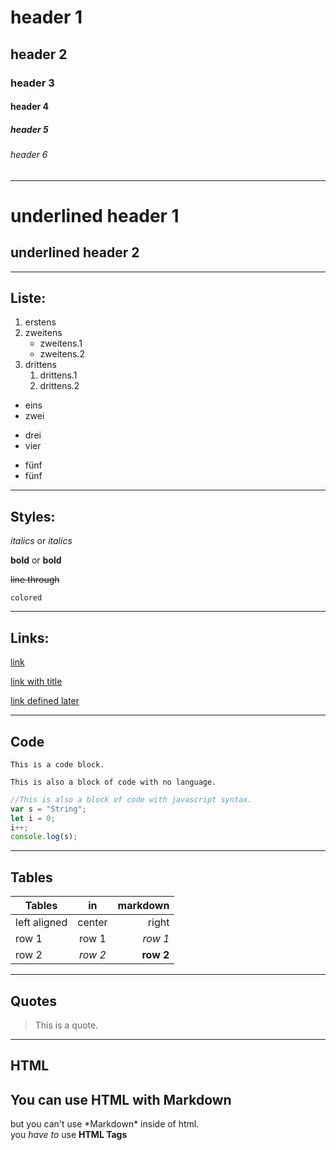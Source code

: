 # header 1
## header 2
### header 3
#### header 4
##### header 5
###### header 6

---

underlined header 1
=

underlined header 2
-

---

## Liste:
1. erstens
1. zweitens
    * zweitens.1
    * zweitens.2
20. drittens
    1. drittens.1
    1. drittens.2
- eins
- zwei
* drei
* vier
+ fünf
+ fünf
---

## Styles:
*italics* or _italics_

**bold** or __bold__

~~line through~~

`colored`

---
## Links:
[link](www.google.com)

[link with title](www.google.com "title")

[link defined later][link1]

[link1]: www.google.com

---
## Code
    This is a code block.
``` 
This is also a block of code with no language.
```

``` javascript
//This is also a block of code with javascript syntax.
var s = "String";
let i = 0;
i++;
console.log(s);
```
___
## Tables
|Tables|in|markdown|
|----|:----:|----:|
|left aligned|center|right|
|row 1|row 1|*row 1*|
|row 2|_row 2_|**row 2**|
---
## Quotes
> This is a quote.
***
## HTML
<div>
<h2>You can use HTML with Markdown</h2>
<p>but you can't use *Markdown* inside of html.<br>
    you <em>have to</em> use <b>HTML Tags</b>
</p>
</div>
